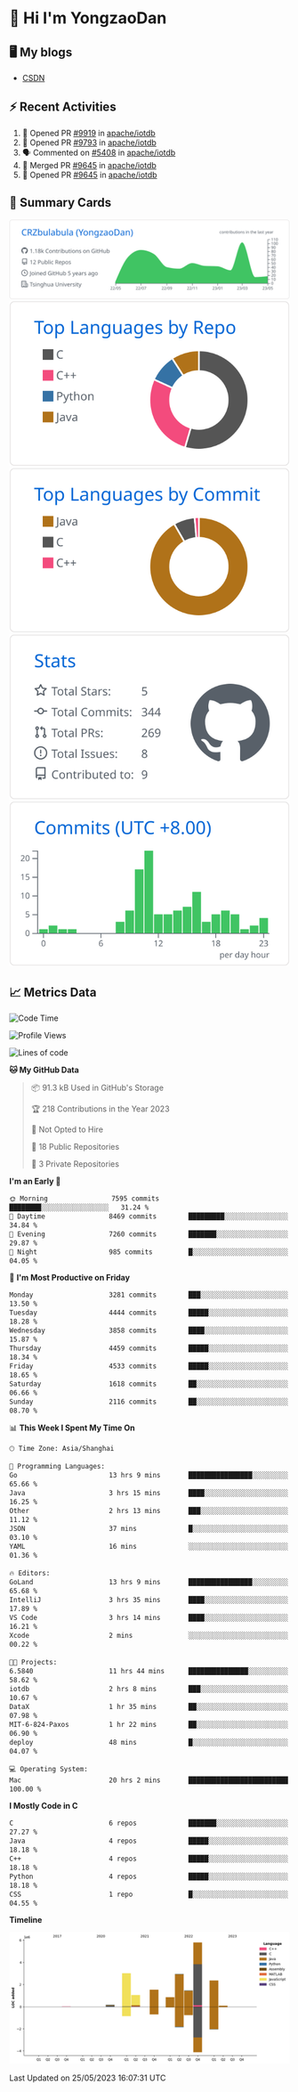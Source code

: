 # 👋 Hi I'm YongzaoDan

## 🖥 My blogs
  + [CSDN](https://blog.csdn.net/CRZbulabula?type=blog)

## ⚡ Recent Activities
<!--START_SECTION:activity-->
1. 💪 Opened PR [#9919](https://github.com/apache/iotdb/pull/9919) in [apache/iotdb](https://github.com/apache/iotdb)
2. 💪 Opened PR [#9793](https://github.com/apache/iotdb/pull/9793) in [apache/iotdb](https://github.com/apache/iotdb)
3. 🗣 Commented on [#5408](https://github.com/apache/iotdb/issues/5408) in [apache/iotdb](https://github.com/apache/iotdb)
4. 🎉 Merged PR [#9645](https://github.com/apache/iotdb/pull/9645) in [apache/iotdb](https://github.com/apache/iotdb)
5. 💪 Opened PR [#9645](https://github.com/apache/iotdb/pull/9645) in [apache/iotdb](https://github.com/apache/iotdb)
<!--END_SECTION:activity-->

## 🎑 Summary Cards

[![](https://raw.githubusercontent.com/CRZbulabula/CRZbulabula/main/profile-summary-card-output/github/0-profile-details.svg)](https://github.com/vn7n24fzkq/github-profile-summary-cards)
[![](https://raw.githubusercontent.com/CRZbulabula/CRZbulabula/main/profile-summary-card-output/github/1-repos-per-language.svg)](https://github.com/vn7n24fzkq/github-profile-summary-cards) [![](https://raw.githubusercontent.com/CRZbulabula/CRZbulabula/main/profile-summary-card-output/github/2-most-commit-language.svg)](https://github.com/vn7n24fzkq/github-profile-summary-cards)
[![](https://raw.githubusercontent.com/CRZbulabula/CRZbulabula/main/profile-summary-card-output/github/3-stats.svg)](https://github.com/vn7n24fzkq/github-profile-summary-cards) [![](https://raw.githubusercontent.com/CRZbulabula/CRZbulabula/main/profile-summary-card-output/github/4-productive-time.svg)](https://github.com/vn7n24fzkq/github-profile-summary-cards)

## 📈 Metrics Data

<!--START_SECTION:waka-->
![Code Time](http://img.shields.io/badge/Code%20Time-144%20hrs%2053%20mins-blue)

![Profile Views](http://img.shields.io/badge/Profile%20Views-8-blue)

![Lines of code](https://img.shields.io/badge/From%20Hello%20World%20I%27ve%20Written-19.2%20million%20lines%20of%20code-blue)

**🐱 My GitHub Data** 

> 📦 91.3 kB Used in GitHub's Storage 
 > 
> 🏆 218 Contributions in the Year 2023
 > 
> 🚫 Not Opted to Hire
 > 
> 📜 18 Public Repositories 
 > 
> 🔑 3 Private Repositories 
 > 
**I'm an Early 🐤** 

```text
🌞 Morning                7595 commits        ████████░░░░░░░░░░░░░░░░░   31.24 % 
🌆 Daytime                8469 commits        █████████░░░░░░░░░░░░░░░░   34.84 % 
🌃 Evening                7260 commits        ███████░░░░░░░░░░░░░░░░░░   29.87 % 
🌙 Night                  985 commits         █░░░░░░░░░░░░░░░░░░░░░░░░   04.05 % 
```
📅 **I'm Most Productive on Friday** 

```text
Monday                   3281 commits        ███░░░░░░░░░░░░░░░░░░░░░░   13.50 % 
Tuesday                  4444 commits        █████░░░░░░░░░░░░░░░░░░░░   18.28 % 
Wednesday                3858 commits        ████░░░░░░░░░░░░░░░░░░░░░   15.87 % 
Thursday                 4459 commits        █████░░░░░░░░░░░░░░░░░░░░   18.34 % 
Friday                   4533 commits        █████░░░░░░░░░░░░░░░░░░░░   18.65 % 
Saturday                 1618 commits        ██░░░░░░░░░░░░░░░░░░░░░░░   06.66 % 
Sunday                   2116 commits        ██░░░░░░░░░░░░░░░░░░░░░░░   08.70 % 
```


📊 **This Week I Spent My Time On** 

```text
🕑︎ Time Zone: Asia/Shanghai

💬 Programming Languages: 
Go                       13 hrs 9 mins       ████████████████░░░░░░░░░   65.66 % 
Java                     3 hrs 15 mins       ████░░░░░░░░░░░░░░░░░░░░░   16.25 % 
Other                    2 hrs 13 mins       ███░░░░░░░░░░░░░░░░░░░░░░   11.12 % 
JSON                     37 mins             █░░░░░░░░░░░░░░░░░░░░░░░░   03.10 % 
YAML                     16 mins             ░░░░░░░░░░░░░░░░░░░░░░░░░   01.36 % 

🔥 Editors: 
GoLand                   13 hrs 9 mins       ████████████████░░░░░░░░░   65.68 % 
IntelliJ                 3 hrs 35 mins       ████░░░░░░░░░░░░░░░░░░░░░   17.89 % 
VS Code                  3 hrs 14 mins       ████░░░░░░░░░░░░░░░░░░░░░   16.21 % 
Xcode                    2 mins              ░░░░░░░░░░░░░░░░░░░░░░░░░   00.22 % 

🐱‍💻 Projects: 
6.5840                   11 hrs 44 mins      ███████████████░░░░░░░░░░   58.62 % 
iotdb                    2 hrs 8 mins        ███░░░░░░░░░░░░░░░░░░░░░░   10.67 % 
DataX                    1 hr 35 mins        ██░░░░░░░░░░░░░░░░░░░░░░░   07.98 % 
MIT-6-824-Paxos          1 hr 22 mins        ██░░░░░░░░░░░░░░░░░░░░░░░   06.90 % 
deploy                   48 mins             █░░░░░░░░░░░░░░░░░░░░░░░░   04.07 % 

💻 Operating System: 
Mac                      20 hrs 2 mins       █████████████████████████   100.00 % 
```

**I Mostly Code in C** 

```text
C                        6 repos             ███████░░░░░░░░░░░░░░░░░░   27.27 % 
Java                     4 repos             █████░░░░░░░░░░░░░░░░░░░░   18.18 % 
C++                      4 repos             █████░░░░░░░░░░░░░░░░░░░░   18.18 % 
Python                   4 repos             █████░░░░░░░░░░░░░░░░░░░░   18.18 % 
CSS                      1 repo              █░░░░░░░░░░░░░░░░░░░░░░░░   04.55 % 
```



**Timeline**

![Lines of Code chart](https://raw.githubusercontent.com/CRZbulabula/CRZbulabula/main/assets/bar_graph.png)


 Last Updated on 25/05/2023 16:07:31 UTC
<!--END_SECTION:waka-->


